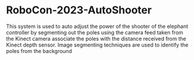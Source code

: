 # RoboCon-2023-AutoShooter
This system is used to auto adjust the power of the shooter of the elephant controller by segmenting out the poles using the camera feed taken from the Kinect camera
associate the poles with the distance received from the Kinect depth sensor. Image segmenting techniques are used to identify the poles from the background
